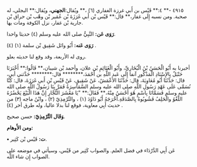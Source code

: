 ٤٩١٥ -** ٤:** قَيْس بن أَبي غرزة الغفاري (٦) ،** ويُقال:**الجهني،** ويُقال:** البجلي، له صحبة. ومن نسبه إِلَى غفار،** قال:** قَيْس بْن أَبي غَرَزَةَ بْن عُمَير بْن وهْب بْن حراق بْن جارية بْن غفار، نزل الكوفة ومات بها.

**رَوَى عَن:** النَّبِيُّ صلى الله عليه وسلم (٤) حديثا واحدا.

**رَوَى عَنه:** أَبُو وائل شَقِيق بْن سلمة (١) (٤) .

روى له الأربعة، وقد وقع لنا حديثه بعلو.

أخبرنا به أَبُو الْحَسَنُ بْنُ الْبُخَارِيِّ، وأَبُو الْغَنَائِمِ بْن علان، وأحمد بْن شيبان،** قَالُوا:** أَخْبَرَنَا حَنْبَلٌ بِالإِسْنَادِ الْمَذْكُورِ آنفا إِلَى عَبد اللَّهِ بن أَحْمَدَ،******** قال:******** حَدَّثني أبي، قال: حَدَّثَنَا أَبُو مُعَاوِيَةَ، قال: حَدَّثَنَا الأَعْمَشُ، عَنْ شَقِيقٍ، عَنْ قَيْسِ بْنِ أَبي غَرَزَةَ، قال: كُنَّا نُسَمَّى عَلَى عَهْدِ رَسُولِ اللَّهِ صلى الله عليه وسلم السَّمَاسِرَةُ فَمَرَّ بِنَا رَسُولُ اللَّهِ صلى الله عليه وسلم فَسَمَّانَا بِاسْمٍ هُوَ أَحْسَنُ مِنْهُ،** فَقَالَ:** "يَا مَعْشَرَ التُّجَّارِ إِنَّ هَذَا الْبَيْعَ يَحْضُرُهُ اللَّغْوُ والْحَلِفُ فَشُوبُوهُ بِالصَّدَقَةِ.أَخْرَجَهُ أَبُو دَاوُدَ (١) ، والتِّرْمِذِيّ (٢) ، وابْنُ ماجه (٣) من حديث أَبِي معاوية، فوقع لنا بدلا عاليا، وله طرق أخر (٤) .

**وَقَال التِّرْمِذِيّ:** حسن صحيح.

**ومن الأَوهام:**

**• ت:** قَيْس بْن كَثِير.

عَن أَبِي الدَّرْدَاء في فضل العلم. والصواب كَثِير من قَيْس، وسيأتي في موضعه على الصواب إِن شاء اللَّه.